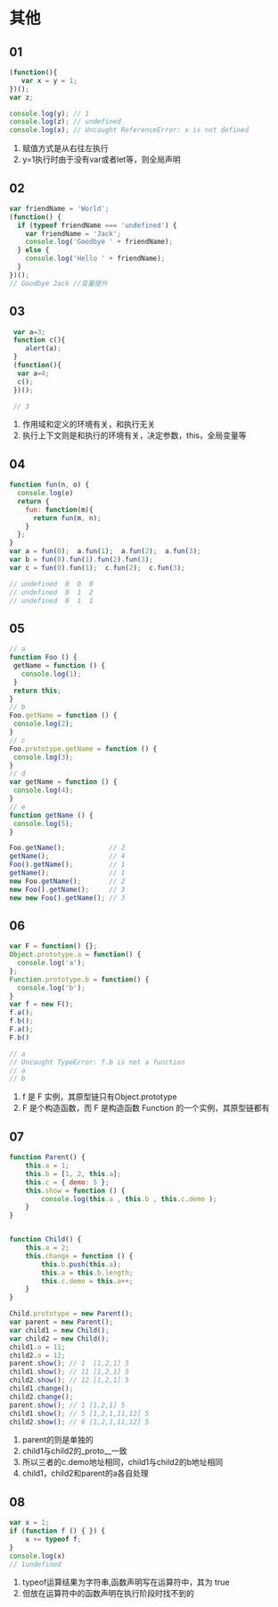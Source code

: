 # 其他

## 01

```js
(function(){
   var x = y = 1;
})();
var z;

console.log(y); // 1
console.log(z); // undefined
console.log(x); // Uncaught ReferenceError: x is not defined
```

1. 赋值方式是从右往左执行
2. y=1执行时由于没有var或者let等，则全局声明

## 02

```js
var friendName = 'World';
(function() {
  if (typeof friendName === 'undefined') {
    var friendName = 'Jack';
    console.log('Goodbye ' + friendName);
  } else {
    console.log('Hello ' + friendName);
  }
})();
// Goodbye Jack //变量提升
```

## 03

```js
 var a=3;
 function c(){
    alert(a);
 }
 (function(){
  var a=4;
  c();
 })();

 // 3
 ```

1. 作用域和定义的环境有关，和执行无关
2. 执行上下文则是和执行的环境有关，决定参数，this，全局变量等

## 04

```js
function fun(n, o) {
  console.log(o)
  return {
    fun: function(m){
      return fun(m, n);
    }
  };
}
var a = fun(0);  a.fun(1);  a.fun(2);  a.fun(3);
var b = fun(0).fun(1).fun(2).fun(3);
var c = fun(0).fun(1);  c.fun(2);  c.fun(3);

// undefined  0  0  0
// undefined  0  1  2
// undefined  0  1  1
```

## 05

```js
// a
function Foo () {
 getName = function () {
   console.log(1);
 }
 return this;
}
// b
Foo.getName = function () {
 console.log(2);
}
// c
Foo.prototype.getName = function () {
 console.log(3);
}
// d
var getName = function () {
 console.log(4);
}
// e
function getName () {
 console.log(5);
}

Foo.getName();           // 2
getName();               // 4
Foo().getName();         // 1
getName();               // 1 
new Foo.getName();       // 2
new Foo().getName();     // 3
new new Foo().getName(); // 3
```

## 06

```js
var F = function() {};
Object.prototype.a = function() {
  console.log('a');
};
Function.prototype.b = function() {
  console.log('b');
}
var f = new F();
f.a();
f.b();
F.a();
F.b()

// a
// Uncaught TypeError: f.b is not a function
// a
// b
```

1. f 是 F 实例，其原型链只有Object.prototype
2. F 是个构造函数，而 F 是构造函数 Function 的一个实例，其原型链都有

## 07

```js
function Parent() {
    this.a = 1;
    this.b = [1, 2, this.a];
    this.c = { demo: 5 };
    this.show = function () {
        console.log(this.a , this.b , this.c.demo );
    }
}


function Child() {
    this.a = 2;
    this.change = function () {
        this.b.push(this.a);
        this.a = this.b.length;
        this.c.demo = this.a++;
    }
}

Child.prototype = new Parent();
var parent = new Parent(); 
var child1 = new Child(); 
var child2 = new Child();
child1.a = 11;
child2.a = 12;
parent.show(); // 1  [1,2,1] 5
child1.show(); // 11 [1,2,1] 5
child2.show(); // 12 [1,2,1] 5
child1.change();
child2.change();
parent.show(); // 1 [1,2,1] 5
child1.show(); // 5 [1,2,1,11,12] 5
child2.show(); // 6 [1,2,1,11,12] 5
```

1. parent的则是单独的
2. child1与child2的_proto__一致
3. 所以三者的c.demo地址相同，child1与child2的b地址相同
4. child1，child2和parent的a各自处理

## 08

```js
var x = 1;
if (function f () { }) {
    x += typeof f;
}
console.log(x)
// 1undefined 
```

1. typeof运算结果为字符串,函数声明写在运算符中，其为 true
2. 但放在运算符中的函数声明在执行阶段时找不到的
